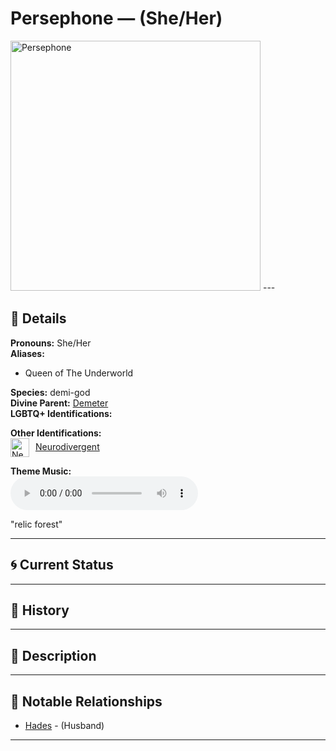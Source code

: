 # Persephone — (She/Her)

<!-- Optional -->
<img src="morax.jpg" alt="Persephone" width="400" />
---

## 📕 Details
**Pronouns:** She/Her  
**Aliases:**  
  - Queen of The Underworld  
  
**Species:** demi-god  
**Divine Parent:** [Demeter](../../gods/demeter/index.md)  
**LGBTQ+ Identifications:**  
    

**Other Identifications:**  
      <img src="../../flags/neurodivergent.jpg" alt="Neurodivergent flag" width="30" style="vertical-align: middle; margin-right: 6px;">
  [Neurodivergent](../../../identifiers/neurodivergent/index.md)  

**Theme Music:**  
<audio controls>
  <source src="persephone_|_relic_forest.mp4" type="audio/mpeg">
  Your browser does not support the audio element.
</audio>

"relic forest"  




---

## 🌀 Current Status


---

## 📜 History


---

## 🧠 Description


---

## 🧩 Notable Relationships
  - [Hades](../../gods/hades/index.md) - (Husband)  

---
